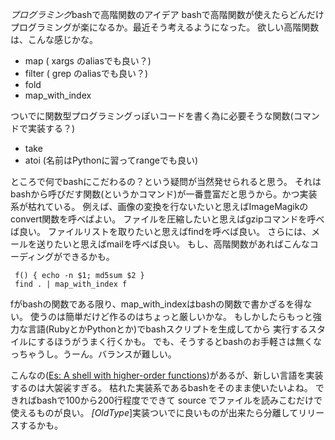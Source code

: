 *プログラミング*bashで高階関数のアイデア
bashで高階関数が使えたらどんだけプログラミングが楽になるか。最近そう考えるようになった。
欲しい高階関数は、こんな感じかな。

- map    ( xargs のaliasでも良い？)
- filter ( grep のaliasでも良い？)
- fold
- map_with_index

ついでに関数型プログラミングっぽいコードを書く為に必要そうな関数(コマンドで実装する？)
- take
- atoi (名前はPythonに習ってrangeでも良い)

ところで何でbashにこだわるの？という疑問が当然発せられると思う。
それはbashから呼びだす関数(というかコマンド)が一番豊富だと思うから。かつ実装系が枯れている。
例えば、画像の変換を行ないたいと思えばImageMagikのconvert関数を呼べばよい。
ファイルを圧縮したいと思えばgzipコマンドを呼べば良い。
ファイルリストを取りたいと思えばfindを呼べば良い。
さらには、メールを送りたいと思えばmailを呼べば良い。
もし、高階関数があればこんなコーディングができるかも。
```
 f() { echo -n $1; md5sum $2 }
 find . | map_with_index f
```
fがbashの関数である限り、map_with_indexはbashの関数で書かざるを得ない。
使うのは簡単だけど作るのはちょっと厳しいかな。
もしかしたらもっと強力な言語(RubyとかPythonとか)でbashスクリプトを生成してから
実行するスタイルにするほうがうまく行くかも。
でも、そうするとbashのお手軽さは無くなっちゃうし。うーん。バランスが難しい。

こんなの([Es: A shell with higher-order functions](http://www.webcom.com/~haahr/es/es-usenix-winter93.html))があるが、新しい言語を実装するのは大袈裟すぎる。
枯れた実装系であるbashをそのまま使いたいよね。
できればbashで100から200行程度でできて source でファイルを読みこむだけで使えるものが良い。
*[OldType*]実装ついでに良いものが出来たら分離してリリースするかも。
